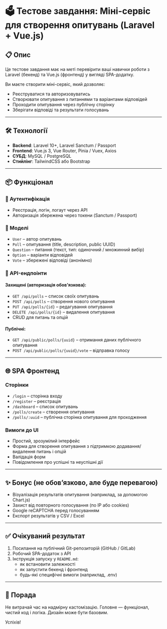 # 🗳️ Тестове завдання: Міні-сервіс для створення опитувань (Laravel + Vue.js)

## 📋 Опис

Це тестове завдання має на меті перевірити ваші навички роботи з Laravel (бекенд) та Vue.js (фронтенд) у вигляді SPA-додатку.

Ви маєте створити міні-сервіс, який дозволяє:
- Реєструватися та авторизовуватись
- Створювати опитування з питаннями та варіантами відповідей
- Проходити опитування через публічну сторінку
- Зберігати відповіді та результати голосувань

---

## 🛠️ Технології

- **Backend**: Laravel 10+, Laravel Sanctum / Passport
- **Frontend**: Vue.js 3, Vue Router, Pinia / Vuex, Axios
- **СУБД**: MySQL / PostgreSQL
- **Стийлінг**: TailwindCSS або Bootstrap

---

## 📦 Функціонал

### 🔐 Аутентифікація
- Реєстрація, логін, логаут через API
- Авторизація збережена через токени (Sanctum / Passport)

### 📘 Моделі

- `User` – автор опитувань
- `Poll` – опитування (title, description, public UUID)
- `Question` – питання (текст, тип: одиночний / множинний вибір)
- `Option` – варіанти відповідей
- `Vote` – збережені відповіді (анонімно)

### 🔄 API-ендпоінти

#### Захищені (авторизація обов'язкова):
- `GET /api/polls` – список своїх опитувань
- `POST /api/polls` – створення нового опитування
- `PUT /api/polls/{id}` – редагування опитування
- `DELETE /api/polls/{id}` – видалення опитування
- CRUD для питань та опцій

#### Публічні:
- `GET /api/public/polls/{uuid}` – отримання даних публічного опитування
- `POST /api/public/polls/{uuid}/vote` – відправка голосу

---

## 🌐 SPA Фронтенд

### Сторінки
- `/login` – сторінка входу
- `/register` – реєстрація
- `/dashboard` – список опитувань
- `/polls/create` – створення опитування
- `/polls/:uuid` – публічна сторінка опитування для проходження

### Вимоги до UI
- Простий, зрозумілий інтерфейс
- Форма для створення опитування з підтримкою додавання/видалення питань і опцій
- Валідація форм
- Повідомлення про успішні та неуспішні дії

---

## ✨ Бонус (не обов’язково, але буде перевагою)

- Візуалізація результатів опитування (наприклад, за допомогою Chart.js)
- Захист від повторного голосування (по IP або cookies)
- Google reCAPTCHA перед голосуванням
- Експорт результатів у CSV / Excel

---

## ✅ Очікуваний результат

1. Посилання на публічний Git-репозиторій (GitHub / GitLab)
2. Робочий SPA-додаток з API
3. Інструкція запуску у `README.md`:
    - як встановити залежності
    - як запустити бекенд і фронтенд
    - будь-які специфічні вимоги (наприклад, .env)

---

## 🧠 Порада

Не витрачай час на надмірну кастомізацію. Головне — функціонал, чистий код і логіка. Дизайн може бути базовим.

Успіхів!
